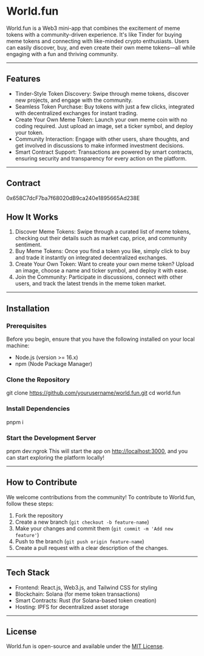 # World.fun

World.fun is a Web3 mini-app that combines the excitement of meme tokens with a community-driven experience. It's like Tinder for buying meme tokens and connecting with like-minded crypto enthusiasts. Users can easily discover, buy, and even create their own meme tokens—all while engaging with a fun and thriving community.

---

## Features

- Tinder-Style Token Discovery: Swipe through meme tokens, discover new projects, and engage with the community.
- Seamless Token Purchase: Buy tokens with just a few clicks, integrated with decentralized exchanges for instant trading.
- Create Your Own Meme Token: Launch your own meme coin with no coding required. Just upload an image, set a ticker symbol, and deploy your token.
- Community Interaction: Engage with other users, share thoughts, and get involved in discussions to make informed investment decisions.
- Smart Contract Support: Transactions are powered by smart contracts, ensuring security and transparency for every action on the platform.

---

## Contract

0x658C7dcF7ba7f68020dB9ca240e1895665Ad238E

## How It Works

1. Discover Meme Tokens: Swipe through a curated list of meme tokens, checking out their details such as market cap, price, and community sentiment.
2. Buy Meme Tokens: Once you find a token you like, simply click to buy and trade it instantly on integrated decentralized exchanges.
3. Create Your Own Token: Want to create your own meme token? Upload an image, choose a name and ticker symbol, and deploy it with ease.
4. Join the Community: Participate in discussions, connect with other users, and track the latest trends in the meme token market.

---

## Installation

### Prerequisites

Before you begin, ensure that you have the following installed on your local machine:

- Node.js (version >= 16.x)
- npm (Node Package Manager)

### Clone the Repository

git clone https://github.com/yourusername/world.fun.git
cd world.fun
### Install Dependencies

pnpm i
### Start the Development Server

pnpm dev:ngrok
This will start the app on [http://localhost:3000](http://localhost:3000), and you can start exploring the platform locally!

---

## How to Contribute

We welcome contributions from the community! To contribute to World.fun, follow these steps:

1. Fork the repository
2. Create a new branch (`git checkout -b feature-name`)
3. Make your changes and commit them (`git commit -m 'Add new feature'`)
4. Push to the branch (`git push origin feature-name`)
5. Create a pull request with a clear description of the changes.

---

## Tech Stack

- Frontend: React.js, Web3.js, and Tailwind CSS for styling
- Blockchain: Solana (for meme token transactions)
- Smart Contracts: Rust (for Solana-based token creation)
- Hosting: IPFS for decentralized asset storage

---

## License

World.fun is open-source and available under the [MIT License](LICENSE).
